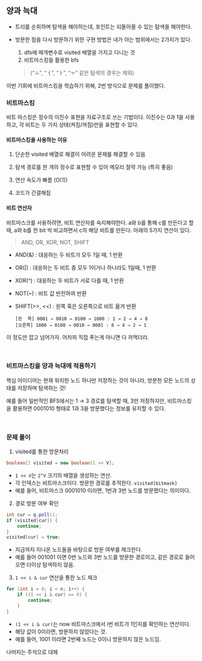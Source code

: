 ## 양과 늑대
- 트리를 순회하며 탐색을 해야하는데, 포인트는 되돌아올 수 있는 탐색을 해야한다.

- 방문한 점을 다시 방문하기 위한 구현 방법은 내가 아는 범위에서는 2가지가 있다.
  1. dfs에 매개변수로 visited 배열을 가지고 다니는 것
  2. 비트마스킹을 활용한 bfs
    > (“ㅗ”, “ㅓ”, “ㅏ”, “ㅜ” 같은 탐색의 경우는 제외)

이번 기회에 비트마스킹을 학습하기 위해, 2번 방식으로 문제를 풀이했다.

### 비트마스킹
비트 마스킹은 정수의 이진수 표현을 자료구조로 쓰는 기법이다. 이진수는 0과 1을 사용하고, 각 비트는 두 가지 상태(켜짐/꺼짐)만을 표현할 수 있다.

#### 비트마스킹을 사용하는 이유

1. 단순한 visited 배열로 해결이 어려운 문제를 해결할 수 있음

2. 탐색 경로를 한 개의 정수로 표현할 수 있어 메모리 절약 가능 (특히 좋음)

3. 연산 속도가 빠름 (O(1))

4. 코드가 간결해짐

#### 비트 연산자
비트마스크를 사용하려면, 비트 연산자를 숙지해야한다. a와 b를 통해 c를 만든다고 할 때, a와 b를 한 bit 씩 비교하면서 c의 해당 비트를 만든다. 아래의 5가지 연산이 있다.

> AND, OR, XOR, NOT, SHIFT

- AND(&) : 대응하는 두 비트가 모두 1일 때, 1 반환

- OR(|) : 대응하는 두 비트 중 모두 1이거나 하나라도 1일때, 1 반환

- XOR(^) : 대응하는 두 비트가 서로 다를 때, 1 반환

- NOT(~) : 비트 값 반전하여 반환

- SHIFT(>>, <<) : 왼쪽 혹은 오른쪽으로 비트 옮겨 반환

  ```
  [왼  쪽] 0001 → 0010 → 0100 → 1000 : 1 → 2 → 4 → 8
  [오른쪽] 1000 → 0100 → 0010 → 0001 : 8 → 4 → 2 → 1
  ```

이 정도만 잡고 넘어가자. 어차피 직접 푸는게 아니면 다 까먹더라.

<br>

### 비트마스킹을 양과 늑대에 적용하기
핵심 아이디어는 현재 위치한 노드 하나만 저장하는 것이 아니라, 방문한 모든 노드의 상태를 저장하며 탐색하는 것!

예를 들어 일반적인 BFS에서는 1 → 3 경로를 탐색할 때, 3만 저장하지만, 비트마스킹을 활용하면 0001010 형태로 1과 3을 방문했다는 정보를 유지할 수 있다.

<br>

### 문제 풀이
1. visited를 통한 방문처리
```java
boolean[] visited = new boolean[1 << V];
```
- `1 << V`는 `2^V` 크기의 배열을 생성하는 연산.
- 각 인덱스는 비트마스크이다. 방문한 경로를 추적한다. `visited[bitmask]`
- 예를 들어, 비트마스크 0001010 이라면, 1번과 3번 노드를 방문했다는 의미이다.

2. 경로 방문 여부 확인
```java
int cur = q.poll();
if (visited[cur]) {
    continue;
}
visited[cur] = true;
```
- 지금까지 지나온 노드들을 바탕으로 방문 여부를 체크한다.
- 예를 들어 001001 이면 0번 노드와 3번 노드를 방문한 경로이고, 같은 경로로 들어오면 더이상 탐색하지 않음.

3. `1 << i & cur` 연산을 통한 노드 체크
```java
for (int i = 0; i < n; i++) {
    if ((1 << i & cur) == 0) {
        continue;
    }
}
```
- `(1 << i & cur)`는 now 비트마스크에서 i번 비트가 1인지를 확인하는 연산이다.
- 해당 값이 0이라면, 방문하지 않았다는 것.
- 예를 들어, 1001 이라면 2번째 노드는 0이니 방문하지 않은 노드임.


나머지는 주석으로 대체